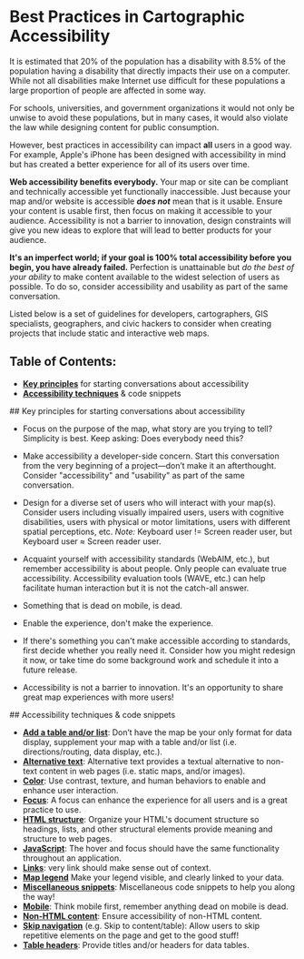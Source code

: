 # Best Practices in Cartographic Accessibility  

It is estimated that 20% of the population has a disability with 8.5% of the population having a disability that directly impacts their use on a computer. While not all disabilities make Internet use difficult for these populations a large proportion of people are affected in some way.

For schools, universities, and government organizations it would not only be unwise to avoid these populations, but in many cases, it would also violate the law while designing content for public consumption.

However, best practices in accessibility can impact **all** users in a good way. For example, Apple's iPhone has been designed with accessibility in mind but has created a better experience for all of its users over time.

**Web accessibility benefits everybody.** Your map or site can be compliant and technically accessible yet functionally inaccessible. Just because your map and/or website is accessible **_does not_** mean that is it usable. Ensure your content is usable first, then focus on making it accessible to your audience. Accessibility is not a barrier to innovation, design constraints will give you new ideas to explore that will lead to better products for your audience.

**It's an imperfect world; if your goal is 100% total accessibility before you begin, you have already failed.** Perfection is unattainable but *do the best of your ability* to make content available to the widest selection of users as possible. To do so, consider accessibility and usability as part of the same conversation.

Listed below is a set of guidelines for developers, cartographers, GIS specialists, geographers, and civic hackers to consider when creating projects that include static and interactive web maps.


## Table of Contents:
- **[Key principles](#section1)** for starting conversations about accessibility
- **[Accessibility techniques](#section2)** & code snippets


<a name="section1">
## Key principles for starting conversations about accessibility
</a>

* Focus on the purpose of the map, what story are you trying to tell?  Simplicity is best.  Keep asking: Does everybody need this?

* Make accessibility a developer-side concern.  Start this conversation from the very beginning of a project—don’t make it an afterthought.  Consider "accessibility" and "usability" as part of the same conversation.

* Design for a diverse set of users who will interact with your map(s).  Consider users including visually impaired users, users with cognitive disabilities, users with physical or motor limitations, users with different spatial perceptions, etc.  *Note:* Keyboard user != Screen reader user, but Keyboard user ≈ Screen reader user.

* Acquaint yourself with accessibility standards (WebAIM, etc.), but remember accessibility is about people. Only people can evaluate true accessibility. Accessibility evaluation tools (WAVE, etc.) can help facilitate human interaction but it is not the catch-all answer.

* Something that is dead on mobile, is dead.

* Enable the experience, don't make the experience.  

* If there's something you can't make accessible according to standards, first decide whether you really need it.  Consider how you might redesign it now, or take time do some background work and schedule it into a future release.  

* Accessibility is not a barrier to innovation.  It's an opportunity to share great map experiences with more users!


<a name="section2"/>  
## Accessibility techniques & code snippets
</a>

* **[Add a table and/or list](/code-snippets/add-table-or-list.md)**: Don’t have the map be your only format for data display, supplement your map with a table and/or list (i.e. directions/routing, data display, etc.).
* **[Alternative text](/code-snippets/alt-text.md)**: Alternative text provides a textual alternative to non-text content in web pages (i.e. static maps, and/or images).
* **[Color](/code-snippets/color.md)**: Use contrast, texture, and human behaviors to enable and enhance user interaction.
* **[Focus](/code-snippets/focus.md)**: A focus can enhance the experience for all users and is a great practice to use.
* **[HTML structure](/code-snippets/html-structure.md)**: Organize your HTML's document structure so headings, lists, and other structural elements provide meaning and structure to web pages.
* **[JavaScript](/code-snippets/javascript.md)**: The hover and focus should have the same functionality throughout an application.
* **[Links](/code-snippets/links.md)**: very link should make sense out of context.
* **[Map legend](/code-snippets/map-legend.md)** Make your legend visible, and clearly linked to your data.
* **[Miscellaneous snippets](/code-snippets/miscellaneous.md)**: Miscellaneous code snippets to help you along the way!
* **[Mobile](/code-snippets/mobile.md)**: Think mobile first, remember anything dead on mobile is dead.
* **[Non-HTML content](/code-snippets/non-html-content.md)**: Ensure accessibility of non-HTML content.
* **[Skip navigation](/code-snippets/skip-navigation.md)** (e.g. Skip to content/table): Allow users to skip repetitive elements on the page and get to the good stuff!
* **[Table headers](/code-snippets/table-headers.md)**: Provide titles and/or headers for data tables.
